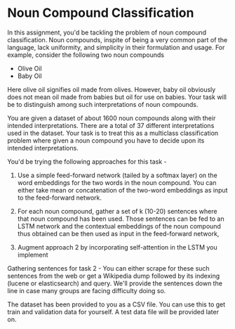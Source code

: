 # Noun Compound Classification

In this assignment, you'd be tackling the problem of noun compound classification. Noun compounds, inspite of being a very common part of the language, lack uniformity, and simplicity in their formulation and usage. For example, consider the following two noun compounds

- Olive Oil
- Baby Oil

Here olive oil signifies oil made from olives. However, baby oil obviously does not mean oil made from babies but oil for use on babies. Your task will be to distinguish among such interpretations of noun compounds.

You are given a dataset of about 1600 noun compounds along with their intended interpretations. There are a total of 37 different interpretations used in the dataset. Your task is to treat this as a multiclass classification problem where given a noun compound you have to decide upon its intended interpretations.

You'd be trying the following approaches for this task - 

1. Use a simple feed-forward network (tailed by a softmax layer) on the word embeddings for the two words in the noun compound. You can either take mean or concatenation of the two-word embeddings as input to the feed-forward network.

2. For each noun compound, gather a set of k (10-20) sentences where that noun compound has been used. Those sentences can be fed to an LSTM network and the contextual embeddings of the noun compound thus obtained can be then used as input in the feed-forward network,

3. Augment approach 2 by incorporating self-attention in the LSTM you implement


Gathering sentences for task 2 - You can either scrape for these such sentences from the web or get a Wikipedia dump followed by its indexing (lucene or elasticsearch) and query. We'll provide the sentences down the line in case many groups are facing difficulty doing so.


The dataset has been provided to you as a CSV file. You can use this to get train and validation data for yourself. A test data file will be provided later on.